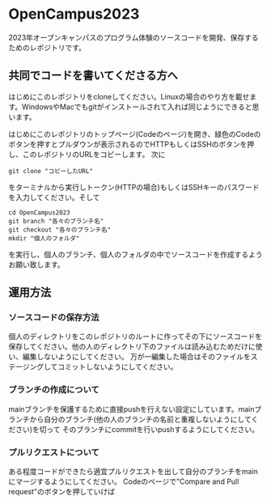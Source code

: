 # OpenCampus2023
2023年オープンキャンパスのプログラム体験のソースコードを開発、保存するためのレポジトリです。

## 共同でコードを書いてくださる方へ
はじめにこのレポジトリをcloneしてください。Linuxの場合のやり方を載せます。WindowsやMacでもgitがインストールされて入れば同じようにできると思います。

はじめにこのレポジトリのトップページ(Codeのページ)を開き、緑色のCodeのボタンを押すとプルダウンが表示されるのでHTTPもしくはSSHのボタンを押し、このレポジトリのURLをコピーします。
次に
```
git clone "コピーしたURL" 
```
をターミナルから実行しトークン(HTTPの場合)もしくはSSHキーのパスワードを入力してください。そして
```
cd OpenCampus2023
git branch "各々のブランチ名"
git checkout "各々のブランチ名"
mkdir "個人のフォルダ"
```
を実行し、個人のブランチ、個人のフォルダの中でソースコードを作成するようお願い致します。


## 運用方法

### ソースコードの保存方法
個人のディレクトリをこのレポジトリのルートに作ってその下にソースコードを保存してください。他の人のディレクトリ下のファイルは読み込むためだけに使い、編集しないようにしてください。
万が一編集した場合はそのファイルをステージングしてコミットしないようにしてください。

### ブランチの作成について
mainブランチを保護するために直接pushを行えない設定にしています。mainブランチから自分のブランチ(他の人のブランチの名前と重複しないようにしてください)を切って
そのブランチにcommitを行いpushするようにしてください。

### プルリクエストについて
ある程度コードができたら適宜プルリクエストを出して自分のブランチをmainにマージするようにしてください。
Codeのページで"Compare and Pull request"のボタンを押していけば

